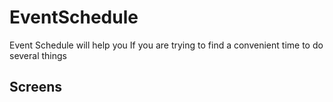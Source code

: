 # EventSchedule
Event Schedule will help you If you are trying to find a convenient time to do several things

## Screens


